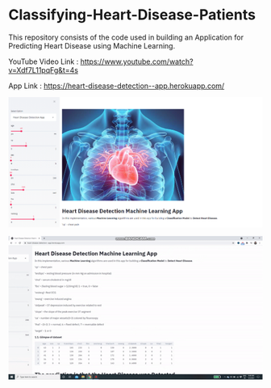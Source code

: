 # Classifying-Heart-Disease-Patients

This repository consists of the code used in building an Application for Predicting Heart Disease using Machine Learning.

YouTube Video Link : https://www.youtube.com/watch?v=Xdf7L11pqFg&t=4s

App Link : https://heart-disease-detection--app.herokuapp.com/

![Screenshot](heart_app.PNG)

![](heart_app_gif.gif)
